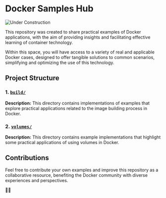 # Docker Samples Hub
![Under Construction](https://img.shields.io/badge/🚧%20under%20construction-grey?style=for-the-badge)

This repository was created to share practical examples of Docker applications, with the aim of providing insights and facilitating effective learning of container technology.

Within this space, you will have access to a variety of real and applicable Docker cases, designed to offer tangible solutions to common scenarios, simplifying and optimizing the use of this technology.

## Project Structure
### 1. [`build/`](build/)
**Description:** This directory contains implementations of examples that explore practical applications related to the image building process in Docker.

### 2. [`volumes/`](volumes/)
**Description:** This directory contains example implementations that highlight some practical applications of using volumes in Docker.

## Contributions
Feel free to contribute your own examples and improve this repository as a collaborative resource, benefiting the Docker community with diverse experiences and perspectives.

🐳✨

